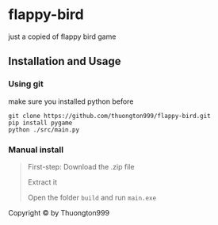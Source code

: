 # flappy-bird
just a copied of flappy bird game

## Installation and Usage

### Using git
make sure you installed python before
```
git clone https://github.com/thuongton999/flappy-bird.git
pip install pygame
python ./src/main.py
```
### Manual install
> First-step: Download the .zip file
> 
> Extract it
> 
> Open the folder `build` and run `main.exe`

Copyright © by Thuongton999
